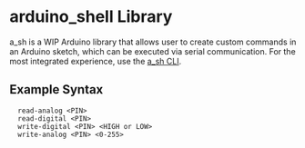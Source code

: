 # arduino_shell Library

a_sh is a WIP Arduino library that allows user to create custom commands in an Arduino sketch, which can be executed via serial communication. For the most integrated experience, use the [a_sh CLI](https://github.com/zam-5/a_sh-CLI).

## Example Syntax

```
  read-analog <PIN>
  read-digital <PIN>
  write-digital <PIN> <HIGH or LOW>
  write-analog <PIN> <0-255>
```
